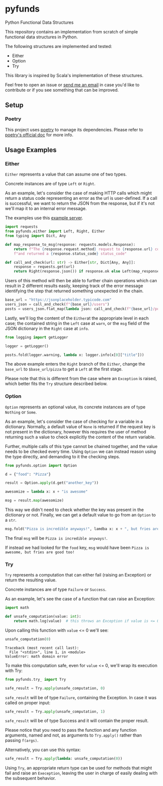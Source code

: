 # pyfunds
Python Functional Data Structures

This repository contains an implementation from scratch of simple functional data structures in Python. 

The following structures are implemented and tested:
 - Either
 - Option
 - Try

This library is inspired by Scala's implementation of these structures.

Feel free to open an issue or [send me an email](mailto:lucaruzzola@gmail.com) 
in case you'd like to contribute or if you see something that can be improved.

## Setup

### Poetry
This project uses [poetry](https://github.com/python-poetry/poetry) to manage its dependencies.
Please refer to [poetry's official doc](https://python-poetry.org/docs/) for more info.


## Usage Examples

### Either

`Either` represents a value that can assume one of two types.

Concrete instances are of type `Left` or `Right`.

As an example, let's consider the case of making HTTP calls which might return a 
status code representing an error as the url is user-defined. 
If a call is successful, we want to return the JSON from the response, but if it's
not we'll map it to an internal error message.

The examples use this [example server](https://jsonplaceholder.typicode.com).

```python
import requests
from pyfunds.either import Left, Right, Either
from typing import Dict, Any

def map_response_to_msg(response: requests.models.Response):
    return f"The {response.request.method} request to {response.url} couldn't be completed " \
    f"and returned a {response.status_code} status_code"

def call_and_check(url: str) -> Either[str, Dict[Any, Any]]:
    response = requests.get(url)
    return Right(response.json()) if response.ok else Left(map_response_to_msg(response))
```

Users of this method will then be able to further chain operations which can result in 2 different results easily,
keeping track of the error message identifying the step that returned something unexpected in the chain.

```python
base_url = "https://jsonplaceholder.typicode.com"
users_json = call_and_check(f"{base_url}/users")
posts = users_json.flat_map(lambda json: call_and_check(f"{base_url}/posts?userId={json[0]['id']}"))
```

Lastly, we'll log the content of the `Either`at the appropriate level in each case; the contained string in the `Left` 
case at `warn`, or the `msg` field of the JSON dictionary in the `Right` case at `info`.

```python
from logging import getLogger

logger = getLogger()

posts.fold(logger.warning, lambda x: logger.info(x[0]["title"]))
```

The above example enters the `Right` branch of the `Either`, change the `base_url` to `$base_url/pizza` to get a `Left` at the first stage.

Please note that this is different from the case where an `Exception` is raised, which better fits the `Try` structure 
described below.

### Option

`Option` represents an optional value, its concrete instances are 
of type `Nothing` or `Some`.

As an example, let's consider the case of checking for a variable in a dictionary.
Normally, a default value of `None` is returned if the request key is not present in the dictionary,
however this requires the user of method returning such a value to check explicitly the content of the return variable.

Further, multiple calls of this type cannot be chained together, and the value needs to be checked every time.
Using `Option` we can instead reason using the type directly, and demanding to it the checking steps.

```python
from pyfunds.option import Option

d = {"food": "Pizza"}

result = Option.apply(d.get("another_key"))

awesomize = lambda x: x + "is awesome" 

msg = result.map(awesomize)
```

This way we didn't need to check whether the key was present in the dictionary or not.
Finally, we can get a default value to go from an `Option` to a `str`.

```python
msg.fold("Pizza is incredible anyways!", lamdba x: x + ", but fries are good too!")
```

The final `msg` will be `Pizza is incredible anyways!`.

If instead we had looked for the `food` key, `msg` would have been `Pizza is awesome, but fries are good too!`

### Try

`Try` represents a computation that can either fail (raising an Exception) or return the resulting value.

Concrete instances are of type `Failure` or `Success`.

As an example, let's see the case of a function that can raise an Exception:
``` python
import math

def unsafe_computation(value: int):
    return math.log(value)  # this throws an Exception if value is <= 0
```

Upon calling this function with `value` <= 0 we'll see:

```python
unsafe_computation(0)
```
```shell
Traceback (most recent call last):
  File "<stdin>", line 1, in <module>
ValueError: math domain error
```

To make this computation safe, even for `value` <= 0, we'll wrap its execution with Try:
```python
from pyfunds.try_ import Try

safe_result = Try.apply(unsafe_computation, 0)
```

`safe_result` will be of type `Failure`, containing the Exception.
In case it was called on proper input:
```python
safe_result = Try.apply(unsafe_computation, 1)
```

`safe_result` will be of type Success and it will contain the proper result.

Please notice that you need to pass the function and any function arguments, named and not, as arguments to 
`Try.apply()` rather than passing `f(args)`.

Alternatively, you can use this syntax:
```python
safe_result = Try.apply(lambda: unsafe_computation(0))
```

Using `Try`, an appropriate return type can be used for methods that might fail and raise an `Exeception`, 
leaving the user in charge of easily dealing with the subsequent behavior.